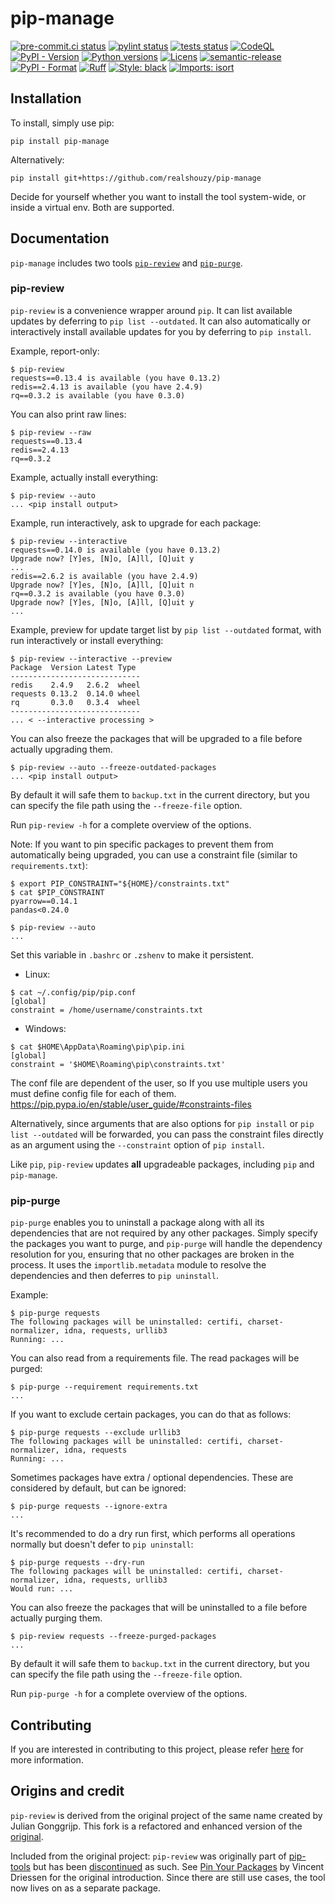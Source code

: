 # pip-manage

[![pre-commit.ci status](https://results.pre-commit.ci/badge/github/realshouzy/pip-manage/main.svg)](https://results.pre-commit.ci/latest/github/realshouzy/pip-manage/main)
[![pylint status](https://github.com/realshouzy/pip-manage/actions/workflows/pylint.yaml/badge.svg)](https://github.com/realshouzy/pip-manage/actions/workflows/pylint.yaml)
[![tests status](https://github.com/realshouzy/pip-manage/actions/workflows/test.yaml/badge.svg)](https://github.com/realshouzy/pip-manage/actions/workflows/test.yaml)
[![CodeQL](https://github.com/realshouzy/pip-manage/actions/workflows/codeql.yaml/badge.svg)](https://github.com/realshouzy/pip-manage/actions/workflows/codeql.yaml)
[![PyPI - Version](https://img.shields.io/pypi/v/pip-manage)](https://github.com/realshouzy/pip-manage/releases/latest)
[![Python versions](https://img.shields.io/pypi/pyversions/pip-manage.svg)](https://pypi.org/project/pip-manage/)
[![Licens](https://img.shields.io/pypi/l/pip-manage)](https://github.com/realshouzy/pip-review/blob/main/LICENSE)
[![semantic-release](https://img.shields.io/badge/%F0%9F%93%A6%F0%9F%9A%80-semantic--release-e10079.svg)](https://github.com/realshouzy/pip-manage/releases)
[![PyPI - Format](https://img.shields.io/pypi/format/pip-manage)](https://pypi.org/project/pip-manage/)
[![Ruff](https://img.shields.io/endpoint?url=https://raw.githubusercontent.com/astral-sh/ruff/main/assets/badge/v2.json)](https://github.com/astral-sh/ruff)
[![Style: black](https://img.shields.io/badge/code%20style-black-000000.svg)](https://github.com/psf/black)
[![Imports: isort](https://img.shields.io/badge/%20imports-isort-%231674b1?style=flat&labelColor=ef8336)](https://pycqa.github.io/isort/)

## Installation

To install, simply use pip:

```shell
pip install pip-manage
```

Alternatively:

```shell
pip install git+https://github.com/realshouzy/pip-manage
```

Decide for yourself whether you want to install the tool system-wide, or
inside a virtual env. Both are supported.

## Documentation

`pip-manage` includes two tools [`pip-review`](#pip-review) and [`pip-purge`](#pip-purge).

### pip-review

`pip-review` is a convenience wrapper around `pip`. It can list
available updates by deferring to `pip list --outdated`. It can also
automatically or interactively install available updates for you by
deferring to `pip install`.

Example, report-only:

```shell
$ pip-review
requests==0.13.4 is available (you have 0.13.2)
redis==2.4.13 is available (you have 2.4.9)
rq==0.3.2 is available (you have 0.3.0)
```

You can also print raw lines:

```shell
$ pip-review --raw
requests==0.13.4
redis==2.4.13
rq==0.3.2
```

Example, actually install everything:

```shell
$ pip-review --auto
... <pip install output>
```

Example, run interactively, ask to upgrade for each package:

```shell
$ pip-review --interactive
requests==0.14.0 is available (you have 0.13.2)
Upgrade now? [Y]es, [N]o, [A]ll, [Q]uit y
...
redis==2.6.2 is available (you have 2.4.9)
Upgrade now? [Y]es, [N]o, [A]ll, [Q]uit n
rq==0.3.2 is available (you have 0.3.0)
Upgrade now? [Y]es, [N]o, [A]ll, [Q]uit y
...
```

Example, preview for update target list by `pip list --outdated` format,
with run interactively or install everything:

```shell
$ pip-review --interactive --preview
Package  Version Latest Type
-----------------------------
redis    2.4.9   2.6.2  wheel
requests 0.13.2  0.14.0 wheel
rq       0.3.0   0.3.4  wheel
-----------------------------
... < --interactive processing >
```

You can also freeze the packages that will be upgraded to a file before actually upgrading them.

```shell
$ pip-review --auto --freeze-outdated-packages
... <pip install output>
```

By default it will safe them to `backup.txt` in the current directory, but you can specify the file path using the `--freeze-file` option.

Run `pip-review -h` for a complete overview of the options.

Note: If you want to pin specific packages to prevent them from
automatically being upgraded, you can use a constraint file (similar to
`requirements.txt`):

```shell
$ export PIP_CONSTRAINT="${HOME}/constraints.txt"
$ cat $PIP_CONSTRAINT
pyarrow==0.14.1
pandas<0.24.0

$ pip-review --auto
...
```

Set this variable in `.bashrc` or `.zshenv` to make it persistent.

- Linux:

```shell
$ cat ~/.config/pip/pip.conf
[global]
constraint = /home/username/constraints.txt
```

- Windows:

```shell
$ cat $HOME\AppData\Roaming\pip\pip.ini
[global]
constraint = '$HOME\Roaming\pip\constraints.txt'
```

The conf file are dependent of the user, so If you use multiple users
you must define config file for each of them.
<https://pip.pypa.io/en/stable/user_guide/#constraints-files>

Alternatively, since arguments that are also options for `pip install` or `pip list --outdated` will be forwarded,
you can pass the constraint files directly as an argument using the `--constraint` option of `pip install`.

Like `pip`, `pip-review` updates **all** upgradeable packages, including `pip` and
`pip-manage`.

### pip-purge

`pip-purge` enables you to uninstall a package along with all its dependencies that are not required by any other packages.
Simply specify the packages you want to purge, and `pip-purge` will handle the dependency resolution for you, ensuring that no other packages are broken in the process.
It uses the `importlib.metadata` module to resolve the dependencies and then deferres to `pip uninstall`.

Example:

```shell
$ pip-purge requests
The following packages will be uninstalled: certifi, charset-normalizer, idna, requests, urllib3
Running: ...
```

You can also read from a requirements file. The read packages will be purged:

```shell
$ pip-purge --requirement requirements.txt
...
```

If you want to exclude certain packages, you can do that as follows:

```shell
$ pip-purge requests --exclude urllib3
The following packages will be uninstalled: certifi, charset-normalizer, idna, requests
Running: ...
```

Sometimes packages have extra / optional dependencies. These are considered by default, but can be ignored:

```shell
$ pip-purge requests --ignore-extra
...
```

It's recommended to do a dry run first, which performs all operations normally but doesn't defer to `pip uninstall`:

```shell
$ pip-purge requests --dry-run
The following packages will be uninstalled: certifi, charset-normalizer, idna, requests, urllib3
Would run: ...
```

You can also freeze the packages that will be uninstalled to a file before actually purging them.

```shell
$ pip-review requests --freeze-purged-packages
...
```

By default it will safe them to `backup.txt` in the current directory, but you can specify the file path using the `--freeze-file` option.

Run `pip-purge -h` for a complete overview of the options.

## Contributing

If you are interested in contributing to this project, please refer [here](/CONTRIBUTING.md) for more information.

## Origins and credit

`pip-review` is derived from the original project of the same name created by Julian Gonggrijp. This fork is a refactored and enhanced version of the [original](https://github.com/jgonggrijp/pip-review).

Included from the original project:
`pip-review` was originally part of
[pip-tools](https://github.com/nvie/pip-tools/) but has been
[discontinued](https://github.com/nvie/pip-tools/issues/185) as such.
See [Pin Your Packages](http://nvie.com/posts/pin-your-packages/) by
Vincent Driessen for the original introduction. Since there are still
use cases, the tool now lives on as a separate package.
